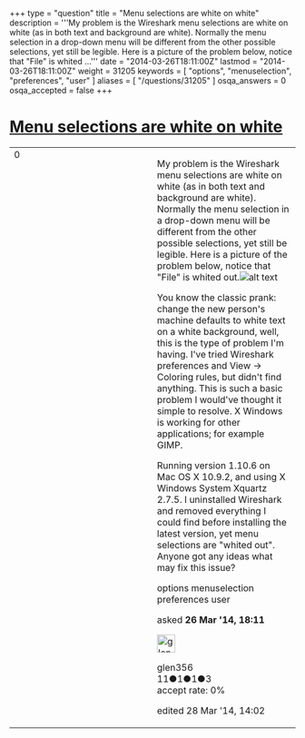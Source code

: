 +++
type = "question"
title = "Menu selections are white on white"
description = '''My problem is the Wireshark menu selections are white on white (as in both text and background are white). Normally the menu selection in a drop-down menu will be different from the other possible selections, yet still be legible. Here is a picture of the problem below, notice that &quot;File&quot; is whited ...'''
date = "2014-03-26T18:11:00Z"
lastmod = "2014-03-26T18:11:00Z"
weight = 31205
keywords = [ "options", "menuselection", "preferences", "user" ]
aliases = [ "/questions/31205" ]
osqa_answers = 0
osqa_accepted = false
+++

<div class="headNormal">

# [Menu selections are white on white](/questions/31205/menu-selections-are-white-on-white)

</div>

<div id="main-body">

<div id="askform">

<table id="question-table" style="width:100%;"><colgroup><col style="width: 50%" /><col style="width: 50%" /></colgroup><tbody><tr class="odd"><td style="width: 30px; vertical-align: top"><div class="vote-buttons"><div id="post-31205-score" class="post-score" title="current number of votes">0</div><div id="favorite-count" class="favorite-count"></div></div></td><td><div id="item-right"><div class="question-body"><p>My problem is the Wireshark menu selections are white on white (as in both text and background are white). Normally the menu selection in a drop-down menu will be different from the other possible selections, yet still be legible. Here is a picture of the problem below, notice that "File" is whited out.<img src="https://osqa-ask.wireshark.org/upfiles/WiresharkUI_1.jpg" alt="alt text" /></p><p>You know the classic prank: change the new person's machine defaults to white text on a white background, well, this is the type of problem I'm having. I've tried Wireshark preferences and View -&gt; Coloring rules, but didn't find anything. This is such a basic problem I would've thought it simple to resolve. X Windows is working for other applications; for example GIMP.</p><p>Running version 1.10.6 on Mac OS X 10.9.2, and using X Windows System Xquartz 2.7.5. I uninstalled Wireshark and removed everything I could find before installing the latest version, yet menu selections are "whited out". Anyone got any ideas what may fix this issue?</p></div><div id="question-tags" class="tags-container tags">options menuselection preferences user</div><div id="question-controls" class="post-controls"></div><div class="post-update-info-container"><div class="post-update-info post-update-info-user"><p>asked <strong>26 Mar '14, 18:11</strong></p><img src="https://secure.gravatar.com/avatar/7cf262b46b9cef2a33e37f7154c7afcd?s=32&amp;d=identicon&amp;r=g" class="gravatar" width="32" height="32" alt="glen356&#39;s gravatar image" /><p>glen356<br />
<span class="score" title="11 reputation points">11</span><span title="1 badges"><span class="badge1">●</span><span class="badgecount">1</span></span><span title="1 badges"><span class="silver">●</span><span class="badgecount">1</span></span><span title="3 badges"><span class="bronze">●</span><span class="badgecount">3</span></span><br />
<span class="accept_rate" title="Rate of the user&#39;s accepted answers">accept rate:</span> <span title="glen356 has no accepted answers">0%</span></p></img></div><div class="post-update-info post-update-info-edited"><p>edited 28 Mar '14, 14:02</p></div></div><div id="comments-container-31205" class="comments-container"></div><div id="comment-tools-31205" class="comment-tools"></div><div class="clear"></div><div id="comment-31205-form-container" class="comment-form-container"></div><div class="clear"></div></div></td></tr></tbody></table>

</div>

</div>

